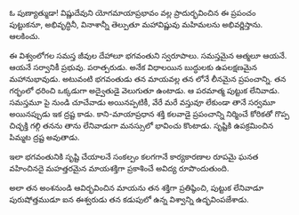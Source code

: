 ﻿ఓ పుణ్యాత్ముడా! విష్ణుదేవుని యోగమాయాప్రభావం వల్ల ప్రాదుర్భవించిన ఈ ప్రపంచం పుట్టుకనూ, అభివృద్ధినీ, వినాశాన్నీ తెల్పుతూ మహావిష్ణువు మహిమలను అభివర్ణిస్తాను. ఆలకించు. 

ఈ విశ్వంలోగల సమస్త జీవుల దేహాలూ భగవంతుని స్వరూపాలు. సమస్తమైన ఆత్మలూ ఆయనే. ఆయనే సర్వానికీ ప్రభువు. పరాత్పరుడు. అనేక విధాలయిన బుద్ధులకు ఉపలక్షణమైన మహానుభావుడు. అటువంటి భగవంతుడు తన మాయవల్ల తన లోనే లీనమైన ప్రపంచాన్ని. తన గర్భంలో ధరించి ఒక్కడుగా అద్వైతుడై వెలుగుతూ ఉంటాడు. ఆ పరమాత్మ పుట్టుక లేనివాడు. సమస్తమూ పై నుండి చూచేవాడు అయినప్పటికీ, వేరే మరే వస్తువూ లేకుండా తానే సర్వమూ అయినప్పుడు ఇక ద్రష్ట కాడు. కాని-మాయాప్రధాన శక్తి కలవాడై ప్రపంచాన్ని నిర్మించే కోరికతో గొప్ప చిచ్ఛక్తి గల్గి తనను తాను లేనివాడుగా మనస్సులో భావించు కొంటాడు. సృష్టికి ఉపక్రమించిన పిమ్మట ద్రష్ట అవుతాడు. 

ఇలా భగవంతునికి సృష్టి చేయాలనే సంకల్పం కలగగానే కార్యకారణాల రూపమై ఘనత వహించినదై మహత్తరమైన మాయశక్తిగా ప్రకాశించే అవిద్య రూపొందుతుంది. 

అలా తన అంశనుండి ఆవిర్భవించిన మాయను తన శక్తిగా ప్రతిష్ఠించి, పుట్టుక లేనివాడూ పురుషోత్తముడూ ఐన ఈశ్వరుడు తన కడుపులో ఉన్న విశ్వాన్ని ఉద్భవింపజేశాడు. 

